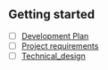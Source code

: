 ## Getting started

- [ ] [Development Plan](https://docs.gitlab.com/ee/user/project/repository/web_editor.html#create-a-file)
- [ ] [Project requirements](https://docs.gitlab.com/ee/gitlab-basics/add-file.html#add-a-file-using-the-command-line)
- [ ] [Technical_design](https://docs.gitlab.com/ee/gitlab-basics/add-file.html#add-a-file-using-the-command-line)
